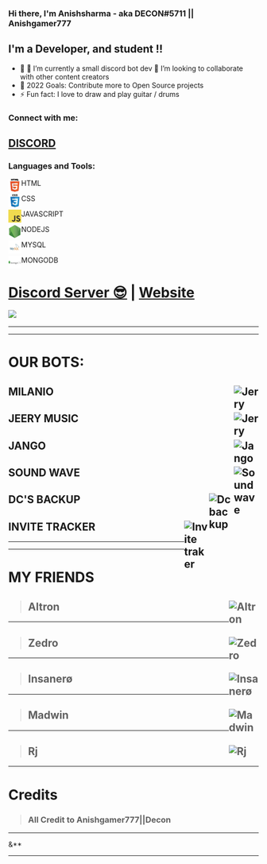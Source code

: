 ### Hi there, I'm Anishsharma - aka DECON#5711 || Anishgamer777 

## I'm a  Developer, and student !!

- 🌱
  👾 I’m currently a small discord bot dev 
  👯 I’m looking to collaborate with other content creators
- 🥅 2022 Goals: Contribute more to Open Source projects
- ⚡ Fun fact: I love to draw and play guitar / drums

### Connect with me:
## [DISCORD ](https://dsc.com/milanio)



### Languages and Tools:

<img align="left" alt="HTML5" width="26px" src="https://raw.githubusercontent.com/github/explore/80688e429a7d4ef2fca1e82350fe8e3517d3494d/topics/html/html.png" />HTML
       
<img align="left" alt="CSS3" width="26px" src="https://raw.githubusercontent.com/github/explore/80688e429a7d4ef2fca1e82350fe8e3517d3494d/topics/css/css.png" />CSS

<img align="left" alt="JavaScript" width="26px" src="https://raw.githubusercontent.com/github/explore/80688e429a7d4ef2fca1e82350fe8e3517d3494d/topics/javascript/javascript.png"/>JAVASCRIPT 

<img align="left" alt="Node.js" width="26px" src="https://raw.githubusercontent.com/github/explore/80688e429a7d4ef2fca1e82350fe8e3517d3494d/topics/nodejs/nodejs.png"/>NODEJS

<img align="left" alt="MySQL" width="26px" src="https://raw.githubusercontent.com/github/explore/80688e429a7d4ef2fca1e82350fe8e3517d3494d/topics/mysql/mysql.png" />MYSQL

<img align="left" alt="MongoDB" width="26px" src="https://raw.githubusercontent.com/github/explore/80688e429a7d4ef2fca1e82350fe8e3517d3494d/topics/mongodb/mongodb.png"/>MONGODB

   
# [Discord Server 😎](https://dsc/milanio) | [Website](https://mianiodev.ml)
<a href="https://discord.gg/milrato"><img src="https://discord.com/api/guilds/825260113509351454/widget.png?style=banner2"></a>
***
***
# OUR BOTS:
## MILANIO <img align="right" alt="Jerry" width="50px" src="https://media.discordapp.net/attachments/907875631000334346/924935050175320064/MilanioLogo.png" />


## JEERY MUSIC <img align="right" alt="Jerry" width="50px" src="https://media.discordapp.net/attachments/933745764142829588/934059592927817829/JerryMusicLogo323232.png" />

## JANGO <img align="right" alt="Jango" width="50px" src="https://media.discordapp.net/attachments/933745764142829588/935815791683706900/JangoLogo-modified-2.png" />
## SOUND WAVE <img align="right" alt="Sound wave" width="50px" src="https://media.discordapp.net/attachments/933745764142829588/934059593263370291/Logo43422.png" />
## DC'S BACKUP <img align="right" alt="Dc backup" width="50px" src="https://media.discordapp.net/attachments/933745764142829588/934059593733144646/DC_BackupLogo323242.png" />
## INVITE TRACKER <img align="right" alt="Invite traker " width="50px" src="https://media.discordapp.net/attachments/933745764142829588/934059593510838342/Logo2321121.png" />
*** 
***
# MY FRIENDS 

 > ##  Altron  <img align="right" border-radius="5%" alt="Altron" width="60px" src="https://cdn.discordapp.com/avatars/822369698133704714/46a2ef67130a6e24e93ebab51904418f.png" />
***
 >##  Zedro    <img align="right" border-radius="5%" alt="Zedro" width="60px" src="https://cdn.discordapp.com/avatars/850303341435027466/a_9f5e2747bb8c53ca9c1d5084d1b45a31.png" />
***
> ##  Insanerø <img align="right" border-radius="5%" alt="Insanerø" width="60px" src="https://cdn.discordapp.com/avatars/657222574471905281/17b8651bba9e7bdf442eb1d83436e161.png" />
***
> ##   Madwin  <img align="right" border-radius="5%" alt="Madwin" width="60px" src="https://cdn.discordapp.com/avatars/839631567022325771/d2ca59f06bccac56fd2b5ebc43ae3bea.png" />
***
> ##   Rj      <img align="right" border-radius="5%" alt="Rj" width="60px" src="https://cdn.discordapp.com/avatars/592742911263899649/52e6338e1e3dd7c281cc1363e943677b.png" />


***
# Credits
> ### All Credit to Anishgamer777||Decon
***
&**
***






